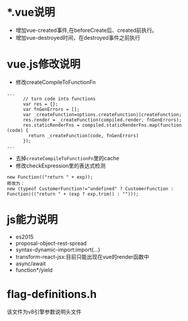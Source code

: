 # *.vue说明
- 增加vue-created事件,在beforeCreate后、created前执行。
- 增加vue-destroyed时间，在destroyed事件之前执行

# vue.js修改说明
- 修改createCompileToFunctionFn
```
...
 	  // turn code into functions
      var res = {};
      var fnGenErrors = [];
      var _createFunction=options.createFunction||createFunction;
      res.render = _createFunction(compiled.render, fnGenErrors);
      res.staticRenderFns = compiled.staticRenderFns.map(function (code) {
        return _createFunction(code, fnGenErrors)
      });
...
```
- 去掉`createCompileToFunctionFn`里的cache
- 修改checkExpression里的表达式检测
```
new Function(("return " + exp));
修改为：
new (typeof CustomerFunction!="undefined" ? CustomerFunction : Function)(("return " + (exp ? exp.trim() : "")));
```


# js能力说明
- es2015
- proposal-object-rest-spread
- syntax-dynamic-import:import(...)
- transform-react-jsx:目前只能出现在vue的render函数中
- async/await
- function*/yield

# flag-definitions.h
该文件为v8引擎参数说明头文件